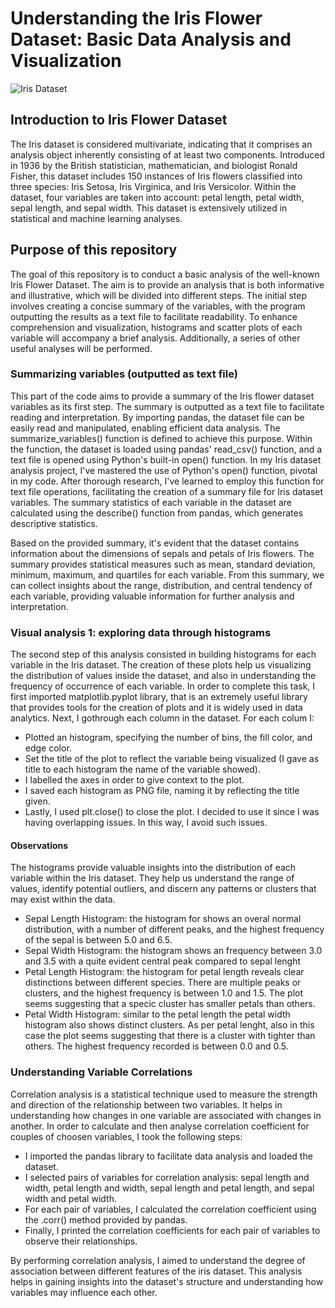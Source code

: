 # Understanding the Iris Flower Dataset: Basic Data Analysis and Visualization

![Iris Dataset](https://media.licdn.com/dms/image/D5612AQF9X65-BxcKlQ/article-cover_image-shrink_720_1280/0/1659902345087?e=1719446400&v=beta&t=OPwmr3n5GD1rH2psvv2EkgVlc-uxULYb7_4H0_blZtk)

## Introduction to Iris Flower Dataset
The Iris dataset is considered multivariate, indicating that it comprises an analysis object inherently consisting of at least two components. Introduced in 1936 by the British statistician, mathematician, and biologist Ronald Fisher, this dataset includes 150 instances of Iris flowers classified into three species: Iris Setosa, Iris Virginica, and Iris Versicolor. Within the dataset, four variables are taken into account: petal length, petal width, sepal length, and sepal width. This dataset is extensively utilized in statistical and machine learning analyses.

## Purpose of this repository
The goal of this repository is to conduct a basic analysis of the well-known Iris Flower Dataset. The aim is to provide an analysis that is both informative and illustrative, which will be divided into different steps. The initial step involves creating a concise summary of the variables, with the program outputting the results as a text file to facilitate readability. To enhance comprehension and visualization, histograms and scatter plots of each variable will accompany a brief analysis. Additionally, a series of other useful analyses will be performed.

### Summarizing variables (outputted as text file)
This part of the code aims to provide a summary of the Iris flower dataset variables as its first step. The summary is outputted as a text file to facilitate reading and interpretation.
By importing pandas, the dataset file can be easily read and manipulated, enabling efficient data analysis. The summarize_variables() function is defined to achieve this purpose.
Within the function, the dataset is loaded using pandas' read_csv() function, and a text file is opened using Python's built-in open() function. In my Iris dataset analysis project, I've mastered the use of Python's open() function, pivotal in my code. After thorough research, I've learned to employ this function for text file operations, facilitating the creation of a summary file for Iris dataset variables. The summary statistics of each variable in the dataset are calculated using the describe() function from pandas, which generates descriptive statistics.

Based on the provided summary, it's evident that the dataset contains information about the dimensions of sepals and petals of Iris flowers. The summary provides statistical measures such as mean, standard deviation, minimum, maximum, and quartiles for each variable. From this summary, we can collect insights about the range, distribution, and central tendency of each variable, providing valuable information for further analysis and interpretation.

### Visual analysis 1: exploring data through histograms
The second step of this analysis consisted in building histograms for each variable in the Iris dataset. The creation of these plots help us visualizing the distribution of values inside the dataset, and also in understanding the frequency of occurrence of each variable. 
In order to complete this task, I first imported matplotlib.pyplot library, that is an extremely useful library that provides tools for the creation of plots and it is widely used in data analytics. 
Next, I gothrough each column in the dataset. For each colum I:
- Plotted an histogram, specifying the number of bins, the fill color, and edge color. 
- Set the title of the plot to reflect the variable being visualized (I gave as title to each histogram the name of the variable showed).
- I labelled the axes in order to give context to the plot. 
- I saved each histogram as PNG file, naming it by reflecting the title given. 
- Lastly, I used plt.close() to close the plot. I decided to use it since I was having overlapping issues. In this way, I avoid such issues.

#### Observations
 The histograms provide valuable insights into the distribution of each variable within the Iris dataset. They help us understand the range of values, identify potential outliers, and discern any patterns or clusters that may exist within the data.

- Sepal Length Histogram: the histogram for shows an overal normal distribution, with a number of different peaks, and the highest frequency of the sepal is between 5.0 and 6.5.
- Sepal Width Histogram: the histogram shows an frequency between 3.0 and 3.5 with a quite evident central peak compared to sepal lenght 
- Petal Length Histogram: the histogram for petal length reveals clear distinctions between different species. There are multiple peaks or clusters, and the highest frequency is between 1.0 and 1.5. The plot seems suggesting that a specic cluster has smaller petals than others.
- Petal Width Histogram: similar to the petal length  the petal width histogram also shows distinct clusters. As per petal lenght, also in this case the plot seems suggesting that there is a cluster with tighter than others. The highest frequency recorded is between 0.0 and 0.5.

### Understanding Variable Correlations
Correlation analysis is a statistical technique used to measure the strength and direction of the relationship between two variables. It helps in understanding how changes in one variable are associated with changes in another. In order to calculate and then analyse correlation coefficient for couples of choosen variables, I took the following steps:

- I imported the pandas library to facilitate data analysis and loaded the dataset.
- I selected pairs of variables for correlation analysis: sepal length and width, petal length and width, sepal length and petal length, and sepal width and petal width.
- For each pair of variables, I calculated the correlation coefficient using the .corr() method provided by pandas.
- Finally, I printed the correlation coefficients for each pair of variables to observe their relationships.

By performing correlation analysis, I aimed to understand the degree of association between different features of the iris dataset. This analysis helps in gaining insights into the dataset's structure and understanding how variables may influence each other.